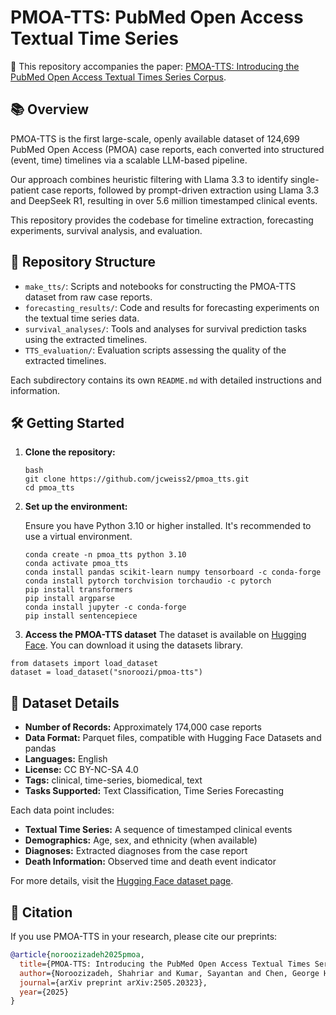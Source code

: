 # PMOA-TTS: PubMed Open Access Textual Time Series

📄 This repository accompanies the paper: [PMOA-TTS: Introducing the PubMed Open Access Textual Times Series Corpus](https://arxiv.org/abs/2505.20323).

## 📚 Overview

PMOA-TTS is the first large-scale, openly available dataset of 124,699 PubMed Open Access (PMOA) case reports, each converted into structured (event, time) timelines via a scalable LLM-based pipeline.

Our approach combines heuristic filtering with Llama 3.3 to identify single-patient case reports, followed by prompt-driven extraction using Llama 3.3 and DeepSeek R1, resulting in over 5.6 million timestamped clinical events.

This repository provides the codebase for timeline extraction, forecasting experiments, survival analysis, and evaluation.

## 📂 Repository Structure

- `make_tts/`: Scripts and notebooks for constructing the PMOA-TTS dataset from raw case reports.
- `forecasting_results/`: Code and results for forecasting experiments on the textual time series data.
- `survival_analyses/`: Tools and analyses for survival prediction tasks using the extracted timelines.
- `TTS_evaluation/`: Evaluation scripts assessing the quality of the extracted timelines.

Each subdirectory contains its own `README.md` with detailed instructions and information.

## 🛠️ Getting Started

1. **Clone the repository:**

   ```
   bash
   git clone https://github.com/jcweiss2/pmoa_tts.git
   cd pmoa_tts
   ```

2. **Set up the environment:**

   Ensure you have Python 3.10 or higher installed. It's recommended to use a virtual environment.

   ```
   conda create -n pmoa_tts python 3.10 
   conda activate pmoa_tts 
   conda install pandas scikit-learn numpy tensorboard -c conda-forge 
   conda install pytorch torchvision torchaudio -c pytorch 
   pip install transformers 
   pip install argparse 
   conda install jupyter -c conda-forge 
   pip install sentencepiece
   ```

3. **Access the PMOA-TTS dataset**
The dataset is available on [Hugging Face](https://huggingface.co/datasets/snoroozi/pmoa-tts). You can download it using the datasets library.

```
from datasets import load_dataset
dataset = load_dataset("snoroozi/pmoa-tts")
```

## 📄 Dataset Details

- **Number of Records:** Approximately 174,000 case reports  
- **Data Format:** Parquet files, compatible with Hugging Face Datasets and pandas  
- **Languages:** English  
- **License:** CC BY-NC-SA 4.0  
- **Tags:** clinical, time-series, biomedical, text  
- **Tasks Supported:** Text Classification, Time Series Forecasting  

Each data point includes:

- **Textual Time Series:** A sequence of timestamped clinical events  
- **Demographics:** Age, sex, and ethnicity (when available)  
- **Diagnoses:** Extracted diagnoses from the case report  
- **Death Information:** Observed time and death event indicator  

For more details, visit the [Hugging Face dataset page](https://huggingface.co/datasets/snoroozi/pmoa-tts).

## 📄 Citation

If you use PMOA-TTS in your research, please cite our preprints:

```bibtex
@article{noroozizadeh2025pmoa,
  title={PMOA-TTS: Introducing the PubMed Open Access Textual Times Series Corpus},
  author={Noroozizadeh, Shahriar and Kumar, Sayantan and Chen, George H. and Weiss, Jeremy C.},
  journal={arXiv preprint arXiv:2505.20323},
  year={2025}
}
   
